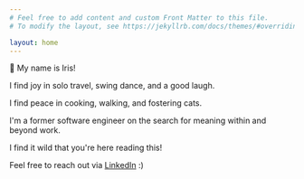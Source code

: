 ```yaml
---
# Feel free to add content and custom Front Matter to this file.
# To modify the layout, see https://jekyllrb.com/docs/themes/#overriding-theme-defaults

layout: home
---
```


👋 My name is Iris!

I find joy in solo travel, swing dance, and a good laugh. 

I find peace in cooking, walking, and fostering cats. 

I'm a former software engineer on the search for meaning within and beyond work.

I find it wild that you're here reading this!

Feel free to reach out via [LinkedIn](https://www.linkedin.com/in/irisgau/) :)